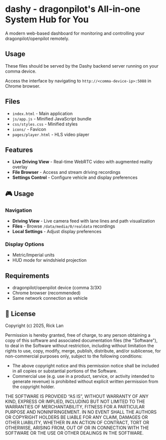 # dashy - dragonpilot's All-in-one System Hub for You

A modern web-based dashboard for monitoring and controlling your dragonpilot/openpilot remotely.

## Usage

These files should be served by the Dashy backend server running on your comma device.

Access the interface by navigating to `http://<comma-device-ip>:5088` in Chrome browser.

## Files

- `index.html` - Main application
- `js/app.js` - Minified JavaScript bundle
- `css/styles.css` - Minified styles
- `icons/` - Favicon
- `pages/player.html` - HLS video player

## Features

- **Live Driving View** - Real-time WebRTC video with augmented reality overlay
- **File Browser** - Access and stream driving recordings
- **Settings Control** - Configure vehicle and display preferences

## 🎮 Usage

### Navigation
- **Driving View** - Live camera feed with lane lines and path visualization
- **Files** - Browse `/data/media/0/realdata` recordings
- **Local Settings** - Adjust display preferences

### Display Options
- Metric/Imperial units
- HUD mode for windshield projection

## Requirements

- dragonpilot/openpilot device (comma 3/3X)
- Chrome browser (recommended)
- Same network connection as vehicle

## 📄 License

Copyright (c) 2025, Rick Lan

Permission is hereby granted, free of charge, to any person obtaining a copy
of this software and associated documentation files (the "Software"), to deal
in the Software without restriction, including without limitation the rights
to use, copy, modify, merge, publish, distribute, and/or sublicense, 
for non-commercial purposes only, subject to the following conditions:

- The above copyright notice and this permission notice shall be included in 
  all copies or substantial portions of the Software.
- Commercial use (e.g. use in a product, service, or activity intended to 
  generate revenue) is prohibited without explicit written permission from 
  the copyright holder.

THE SOFTWARE IS PROVIDED “AS IS”, WITHOUT WARRANTY OF ANY KIND, EXPRESS OR IMPLIED, INCLUDING BUT NOT LIMITED TO THE WARRANTIES OF MERCHANTABILITY, FITNESS FOR A PARTICULAR PURPOSE AND NONINFRINGEMENT. IN NO EVENT SHALL THE AUTHORS OR COPYRIGHT HOLDERS BE LIABLE FOR ANY CLAIM, DAMAGES OR OTHER LIABILITY, WHETHER IN AN ACTION OF CONTRACT, TORT OR OTHERWISE, ARISING FROM, OUT OF OR IN CONNECTION WITH THE SOFTWARE OR THE USE OR OTHER DEALINGS IN THE SOFTWARE.
